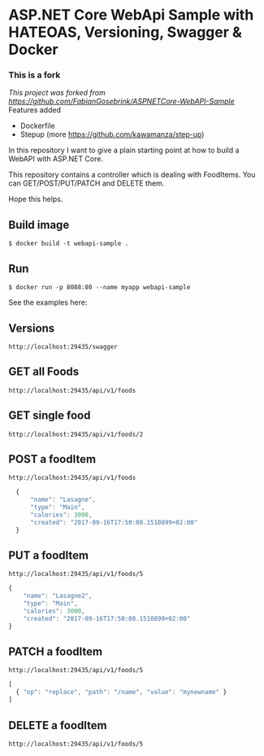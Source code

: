 # ASP.NET Core WebApi Sample with HATEOAS, Versioning, Swagger & Docker 
 
###  This is a fork
*This project was forked from  https://github.com/FabianGosebrink/ASPNETCore-WebAPI-Sample*
Features added
- Dockerfile
- Stepup (more https://github.com/kawamanza/step-up)

In this repository I want to give a plain starting point at how to build a WebAPI with ASP.NET Core.

This repository contains a controller which is dealing with FoodItems. You can GET/POST/PUT/PATCH and DELETE them.

Hope this helps.

## Build image
``` 
$ docker build -t webapi-sample .
``` 

## Run
``` 
$ docker run -p 8088:80 --name myapp webapi-sample
``` 

See the examples here: 

## Versions

``` http://localhost:29435/swagger ```


## GET all Foods

``` http://localhost:29435/api/v1/foods ```

## GET single food

``` http://localhost:29435/api/v1/foods/2 ```

## POST a foodItem

``` http://localhost:29435/api/v1/foods ```

```javascript
  {
      "name": "Lasagne",
      "type": "Main",
      "calories": 3000,
      "created": "2017-09-16T17:50:08.1510899+02:00"
  }
```

## PUT a foodItem

``` http://localhost:29435/api/v1/foods/5 ```

``` javascript
{
    "name": "Lasagne2",
    "type": "Main",
    "calories": 3000,
    "created": "2017-09-16T17:50:08.1510899+02:00"
}
```

## PATCH a foodItem

``` http://localhost:29435/api/v1/foods/5 ```

``` javascript
[
  { "op": "replace", "path": "/name", "value": "mynewname" }
]
```

## DELETE a foodItem

``` http://localhost:29435/api/v1/foods/5 ```

